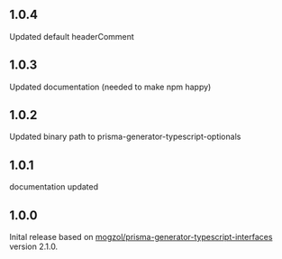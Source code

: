 ## 1.0.4

Updated default headerComment

## 1.0.3

Updated documentation (needed to make npm happy)

## 1.0.2

Updated binary path to prisma-generator-typescript-optionals

## 1.0.1

documentation updated

## 1.0.0

Inital release based on [mogzol/prisma-generator-typescript-interfaces](https://github.com/mogzol/prisma-generator-typescript-interfaces) version 2.1.0.
